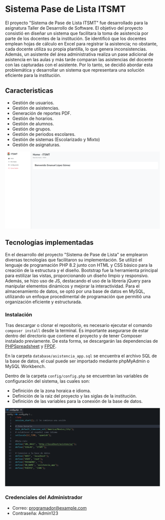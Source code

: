 # Sistema Pase de Lista ITSMT
El proyecto "Sistema de Pase de Lista ITSMT" fue desarrollado para la asignatura Taller de Desarrollo de Software. El objetivo del proyecto consistió en diseñar un sistema que facilitara la toma de asistencia por parte de los docentes de la institución. Se identificó que los docentes emplean hojas de cálculo en Excel para registrar la asistencia; no obstante, cada docente utiliza su propia plantilla, lo que genera inconsistencias. Además, un asistente del área administrativa realiza un pase adicional de asistencia en las aulas y más tarde comparan las asistencias del docente con las capturadas con el asistente. Por lo tanto, se decidió abordar esta problemática y desarrollar un sistema que representara una solución eficiente para la institución.

## Caracteristicas
- Gestión de usuarios.
- Gestión de asistencias.
- Generación de reportes PDF.
- Gestión de horarios.
- Gestión de alumnos.
- Gestión de grupos.
- Gestión de periodos escolares.
- Gestión de sistemas (Escolarizado y Mixto)
- Gestión de asignaturas.

![System Home](https://github.com/HLBrandon/asistencia/blob/7a8cf6d865ce0f8a57c97fc40cc96174e730490f/screenshots/screen_1.png)

## Tecnologías implementadas
En el desarrollo del proyecto "Sistema de Pase de Lista" se emplearon diversas tecnologías que facilitaron su implementación. Se utilizó el lenguaje de programación PHP 8.2 junto con HTML y CSS básico para la creación de la estructura y el diseño. Bootstrap fue la herramienta principal para estilizar las vistas, proporcionando un diseño limpio y responsivo. Además, se hizo uso de JS, destacando el uso de la librería jQuery para manipular elementos dinámicos y mejorar la interactividad. Para el almacenamiento de datos, se optó por una base de datos en MySQL, utilizando un enfoque procedimental de programación que permitió una organización eficiente y estructurada.

### Instalación
Tras descargar o clonar el repositorio, es necesario ejecutar el comando `composer install` desde la terminal. Es importante asegurarse de estar dentro del directorio que contiene el proyecto y de tener Composer instalado previamente. De esta forma, se descargarán las dependencias de [PHPSpreadsheet](https://phpspreadsheet.readthedocs.io/en/latest/ "PHPSpreadsheet") y [FPDF](https://www.fpdf.org/ "FPDF").

En la carpeta `database/asistencia_app.sql` se encuentra el archivo SQL de la base de datos, el cual puede ser importado mediante phpMyAdmin o MySQL Workbench.

Dentro de la carpeta `config/config.php` se encuentran las variables de configuración del sistema, las cuales son:

- Definición de la zona horaica e idioma.
- Definición de la raiz del proyecto y las siglas de la institución.
- Definición de las variables para la conexión de la base de datos.

![Configure File](https://github.com/HLBrandon/asistencia/blob/5cdc2c69cc8400cc0f59e34b995f3af4da26a11d/screenshots/screen_2.png)

### Credenciales del Administrador
- Correo: programador@example.com
- Contraseña: Admin123